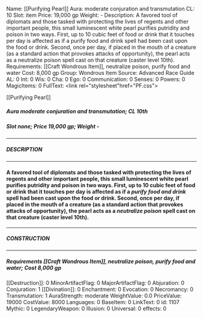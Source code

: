 Name: [[Purifying Pearl]]
Aura: moderate conjuration and transmutation
CL: 10
Slot: item
Price: 19,000 gp
Weight: -
Description: A favored tool of diplomats and those tasked with protecting the lives of regents and other important people, this small luminescent white pearl purifies putridity and poison in two ways. First, up to 10 cubic feet of food or drink that it touches per day is affected as if a purify food and drink spell had been cast upon the food or drink. Second, once per day, if placed in the mouth of a creature (as a standard action that provokes attacks of opportunity), the pearl acts as a neutralize poison spell cast on that creature (caster level 10th).
Requirements: [[Craft Wondrous Item]], neutralize poison, purify food and water
Cost: 8,000 gp
Group: Wondrous Item
Source: Advanced Race Guide
AL: 0
Int: 0
Wis: 0
Cha: 0
Ego: 0
Communication: 0
Senses: 0
Powers: 0
MagicItems: 0
FullText: <link rel="stylesheet"href="PF.css"><div class="heading"><p class="alignleft">[[Purifying Pearl]]</p><div style="clear: both;"></div></div><div><h5><b>Aura </b>moderate conjuration and transmutation; <b>CL </b>10th</h5><h5><b>Slot </b>none; <b>Price </b>19,000 gp; <b>Weight </b>-</h5></div><hr/><div><h5><b>DESCRIPTION</b></h5></div><hr/><div><h4><p>A favored tool of diplomats and those tasked with protecting the lives of regents and other important people, this small luminescent white pearl purifies putridity and poison in two ways. First, up to 10 cubic feet of food or drink that it touches per day is affected as if a <i>purify food and drink</i> spell had been cast upon the food or drink. Second, once per day, if placed in the mouth of a creature (as a standard action that provokes attacks of opportunity), the pearl acts as a <i>neutralize poison</i> spell cast on that creature (caster level 10th).</p></h4></div><hr/><div><h5><b>CONSTRUCTION</b></h5></div><hr/><div><h5><b>Requirements </b>[[Craft Wondrous Item]], <i>neutralize poison</i>, <i>purify food and water</i>; <b>Cost </b>8,000 gp</h5></div>
[[Destruction]]: 0
MinorArtifactFlag: 0
MajorArtifactFlag: 0
Abjuration: 0
Conjuration: 1
[[Divination]]: 0
Enchantment: 0
Evocation: 0
Necromancy: 0
Transmutation: 1
AuraStrength: moderate
WeightValue: 0.0
PriceValue: 19000
CostValue: 8000
Languages: 0
BaseItem: 0
LinkText: 0
id: 1107
Mythic: 0
LegendaryWeapon: 0
Illusion: 0
Universal: 0
effects: 0
